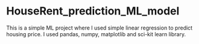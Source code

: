 # HouseRent_prediction_ML_model
This is a simple ML project where I used simple linear regression to predict housing price. I used pandas, numpy, matplotlib and sci-kit learn library.
